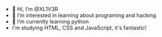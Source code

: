 - 👋 Hi, I’m @XL1V3R
- 👀 I’m interested in learning about programing and hacking
- 🌱 I’m currently learning python
-    I'm studying HTML, CSS and JavaScript, it's fantastic!
<!---
XL1V3R is a ✨ special ✨ repository because its `README.md` (this file) appears on your GitHub profile.
You can click the Preview link to take a look at your changes.
--->
